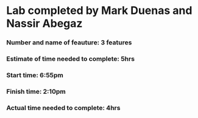 # Lab completed by **Mark Duenas** and **Nassir Abegaz**


### Number and name of feauture: 3 features

### Estimate of time needed to complete: 5hrs

### Start time: 6:55pm

### Finish time: 2:10pm

### Actual time needed to complete: 4hrs

